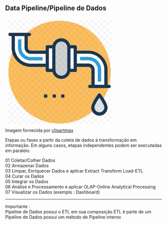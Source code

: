 <h2>Data Pipeline/Pipeline de Dados</h2>
<p>
<img src="/3-img/clipart1968644.png" width=350><br>
Imagem fornecida por <a href="https://www.clipartmax.com/download/m2i8b1N4G6A0Z5d3_water-pipeline-icon-water-supply/">clipartmax</a>
</p>
<p>Etapas ou fases a partir da coleta de dados à transformação em informação. Em alguns casos, etapas independentes podem ser executadas em paralelo.</p>
<p>
 01 Coletar/Colher Dados<br>
 02 Armazenar Dados<br>
 03 Limpar, Enriquecer Dados e aplicar Extract Transform Load-ETL<br>
 04 Curar os Dados<br>
 05 Integrar os Dados<br>
 06 Análise e Processamento e aplicar OLAP-Online Analytical Processing<br>
 07 Visualizar os Dados (exemplo : Dashboard)
<br>
<hr>
<p>Importante :<br>
Pipeline de Dados possui o ETL em sua composição
ETL é parte de um Pipeline de Dados possui um método de Pipeline interno
</p>

